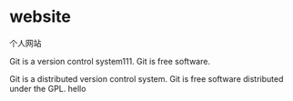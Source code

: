 # website
个人网站

Git is a version control system111.
Git is free software.

Git is a distributed version control system.
Git is free software distributed under the GPL.
hello
